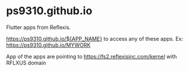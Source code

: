 # ps9310.github.io

Flutter apps from Reflexis.

https://ps9310.github.io/${APP_NAME} to access any of these apps.
  Ex: https://ps9310.github.io/MYWORK

App of the apps are pointing to https://fs2.reflexisinc.com/kernel with RFLXUS domain
